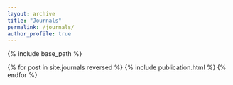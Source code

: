 ```yaml
---
layout: archive
title: "Journals"
permalink: /journals/
author_profile: true
---
```


<!-- {% if site.author.googlescholar %}
  You can also find my articles on <u><a href="{{author.googlescholar}}">my Google Scholar profile</a>.</u>
{% endif %} -->

{% include base_path %}

<table>
{% for post in site.journals reversed %}
  <tr>{% include publication.html %}</tr>
{% endfor %}
</table>
